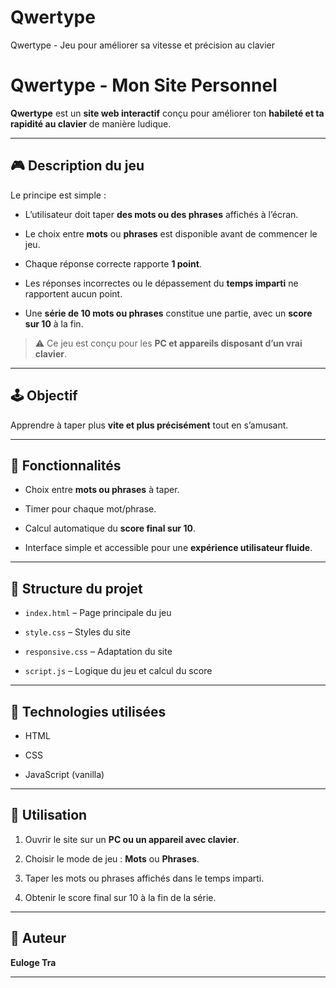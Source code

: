 # Qwertype
Qwertype - Jeu pour améliorer sa vitesse et précision au clavier
# Qwertype - Mon Site Personnel


**Qwertype** est un **site web interactif** conçu pour améliorer ton **habileté et ta rapidité au clavier** de manière ludique.  


---


## 🎮 Description du jeu


Le principe est simple :  

- L’utilisateur doit taper **des mots ou des phrases** affichés à l’écran.  

- Le choix entre **mots** ou **phrases** est disponible avant de commencer le jeu.  

- Chaque réponse correcte rapporte **1 point**.  

- Les réponses incorrectes ou le dépassement du **temps imparti** ne rapportent aucun point.  

- Une **série de 10 mots ou phrases** constitue une partie, avec un **score sur 10** à la fin.


> ⚠️ Ce jeu est conçu pour les **PC et appareils disposant d’un vrai clavier**.


---


## 🕹️ Objectif


Apprendre à taper plus **vite et plus précisément** tout en s’amusant.


---


## 📌 Fonctionnalités


- Choix entre **mots ou phrases** à taper.  

- Timer pour chaque mot/phrase.  

- Calcul automatique du **score final sur 10**.  

- Interface simple et accessible pour une **expérience utilisateur fluide**.


---


## 📂 Structure du projet


- `index.html` – Page principale du jeu  

- `style.css` – Styles du site

- `responsive.css` – Adaptation du site  

- `script.js` – Logique du jeu et calcul du score  


---


## 🔧 Technologies utilisées


- HTML  

- CSS  

- JavaScript (vanilla)


---


## 📢 Utilisation


1. Ouvrir le site sur un **PC ou un appareil avec clavier**.  

2. Choisir le mode de jeu : **Mots** ou **Phrases**.  

3. Taper les mots ou phrases affichés dans le temps imparti.  

4. Obtenir le score final sur 10 à la fin de la série.


---


## 📌 Auteur


**Euloge Tra**


---


